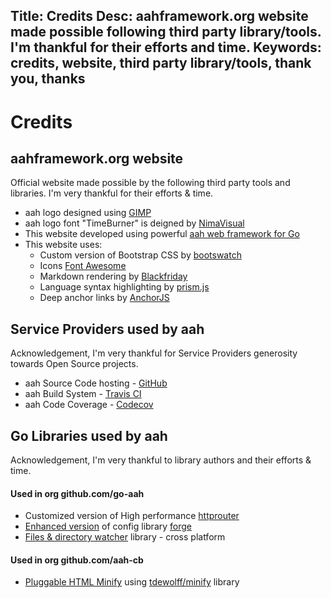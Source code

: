 Title: Credits
Desc: aahframework.org website made possible following third party library/tools. I'm thankful for their efforts and time.
Keywords: credits, website, third party library/tools, thank you, thanks
---
# Credits

## aahframework.org website

Official website made possible by the following third party tools and libraries. I'm very thankful for their efforts & time.

* aah logo designed using [GIMP](https://www.gimp.org)
* aah logo font "TimeBurner" is deigned by [NimaVisual](http://www.fontspace.com/profile/NimaVisual)
* This website developed using powerful [aah web framework for Go](https://aahframework.org)
* This website uses:
    - Custom version of Bootstrap CSS by [bootswatch](http://bootswatch.com)
    - Icons [Font Awesome](http://fontawesome.io/)
    - Markdown rendering by [Blackfriday](https://github.com/russross/blackfriday)
    - Language syntax highlighting by [prism.js](http://prismjs.com/)
    - Deep anchor links by [AnchorJS](https://www.bryanbraun.com/anchorjs/)

## Service Providers used by aah

Acknowledgement, I'm very thankful for Service Providers generosity towards Open Source projects.

  * aah Source Code hosting - [GitHub](https://github.com/go-aah)
  * aah Build System - [Travis CI](https://travis-ci.org/go-aah)
  * aah Code Coverage - [Codecov](https://codecov.io/gh/go-aah)

## Go Libraries used by aah

Acknowledgement, I'm very thankful to library authors and their efforts & time.

#### Used in org github.com/go-aah

  * Customized version of High performance [httprouter](https://github.com/julienschmidt/httprouter)
  * [Enhanced version](https://github.com/go-aah/forge) of config library [forge](https://github.com/brettlangdon/forge)
  * [Files & directory watcher](https://github.com/radovskyb/watcher) library - cross platform

#### Used in org github.com/aah-cb

  * [Pluggable HTML Minify](https://github.com/aah-cb/minify) using [tdewolff/minify](https://github.com/tdewolff/minify) library
